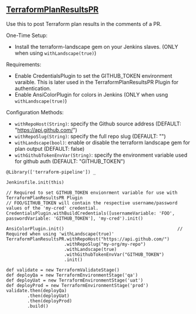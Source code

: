## [TerraformPlanResultsPR](../src/TerraformPlanResultsPR.groovy)

Use this to post Terraform plan results in the comments of a PR.

One-Time Setup:
* Install the terraform-landscape gem on your Jenkins slaves. (ONLY when using `withLandscape(true)`)

Requirements:
* Enable CredentialsPlugin to set the GITHUB_TOKEN environment varaible. This is later used in the TerraformPlanResultsPR Plugin for authentication.
* Enable AnsiColorPlugin for colors in Jenkins (ONLY when usng `withLandscape(true)`)

Configuration Methods:
* `withRepoHost(String)`: specify the Github source address (DEFAULT: "https://api.github.com/")
* `withRepoSlug(String)`: specify the full repo slug (DEFAULT: "")
* `withLandscape(bool)`: enable or disable the terraform landscape gem for plan output (DEFAULT: false)
* `withGithubTokenEnvVar(String)`: specify the environment variable used for github auth (DEFAULT: "GITHUB_TOKEN")


```
@Library(['terraform-pipeline']) _

Jenkinsfile.init(this)

// Required to set GITHUB_TOKEN envionrment variable for use with TerraformPlanResultsPR Plugin
// FOO/GITHUB_TOKEN will contain the respective username/password values of the 'my-cred' credential.
CredentialsPlugin.withBuildCredentials([usernameVariable: 'FOO', passwordVariable: 'GITHUB_TOKEN'], 'my-cred').init()

AnsiColorPlugin.init()                                           // Required when using 'withLandscape(true)'
TerraformPlanResultsPR.withRepoHost("https://api.github.com/")
                      .withRepoSlug("my-org/my-repo")
                      .withLandscape(true)
                      .withGithubTokenEnvVar("GITHUB_TOKEN")
                      .init()

def validate = new TerraformValidateStage()
def deployQa = new TerraformEnvironmentStage('qa')
def deployUat = new TerraformEnvironmentStage('uat')
def deployProd = new TerraformEnvironmentStage('prod')
validate.then(deployQa)
        .then(deployUat)
        .then(deployProd)
        .build()
```